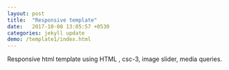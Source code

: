 ```yaml
---
layout: post
title:  "Responsive template"
date:   2017-10-08 13:05:57 +0530
categories: jekyll update
demo: /template1/index.html
---
```

Responsive html template using HTML , csc-3,  image slider, media queries.  